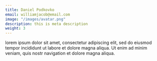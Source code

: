 ```yaml
---
title: Daniel Podkovko
email: williamjacob@email.com
image: "/images/avatar.png"
description: this is meta description
weight: 3
---
```


lorem ipsum dolor sit amet, consectetur adipiscing elit, sed do eiusmod tempor incididunt ut labore et dolore magna aliqua. Ut enim ad minim veniam, quis nostr navigation et dolore magna aliqua.
